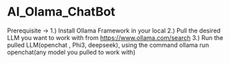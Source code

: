 # AI_Olama_ChatBot
Prerequisite -> 1.) Install Ollama Framework in your local
2.) Pull the desired LLM you want to work with from https://www.ollama.com/search
3.) Run the pulled LLM(openchat , Phi3, deepseek), using the command ollama run openchat(any model you pulled to work with)
